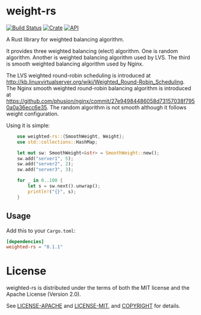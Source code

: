 # weight-rs

[![Build Status](https://travis-ci.org/smallnest/weighted-rs.svg?branch=master)](https://travis-ci.org/smallnest/weighted-rs)
[![Crate](https://img.shields.io/crates/v/weighted-rs.svg)](https://crates.io/crates/weighted-rs)
[![API](https://docs.rs/weighted-rs/badge.svg)](https://docs.rs/weighted-rs)

A Rust library for weighted balancing algorithm.


It provides three weighted balancing (elect) algorithm.
One is random algorithm.
Another is weighted balancing algorithm used by LVS.
The third is smooth weighted balancing algorithm used by Nginx.

The LVS weighted round-robin scheduling is introduced at http://kb.linuxvirtualserver.org/wiki/Weighted_Round-Robin_Scheduling.
The Nginx smooth weighted round-robin balancing algorithm is introduced at https://github.com/phusion/nginx/commit/27e94984486058d73157038f7950a0a36ecc6e35.
The random algorithm is not smooth although it follows weight configuration.

Using it is simple:
```rust
    use weighted-rs::{SmoothWeight, Weight};
    use std::collections::HashMap;

    let mut sw: SmoothWeight<&str> = SmoothWeight::new();
    sw.add("server1", 5);
    sw.add("server2", 2);
    sw.add("server3", 3);

    for _ in 0..100 {
        let s = sw.next().unwrap();
        println!("{}", s);
    }
```


## Usage

Add this to your `Cargo.toml`:

```toml
[dependencies]
weighted-rs = "0.1.1"
```


# License

weighted-rs is distributed under the terms of both the MIT license and the
Apache License (Version 2.0).

See [LICENSE-APACHE](LICENSE-APACHE) and [LICENSE-MIT](LICENSE-MIT), and
[COPYRIGHT](COPYRIGHT) for details.
